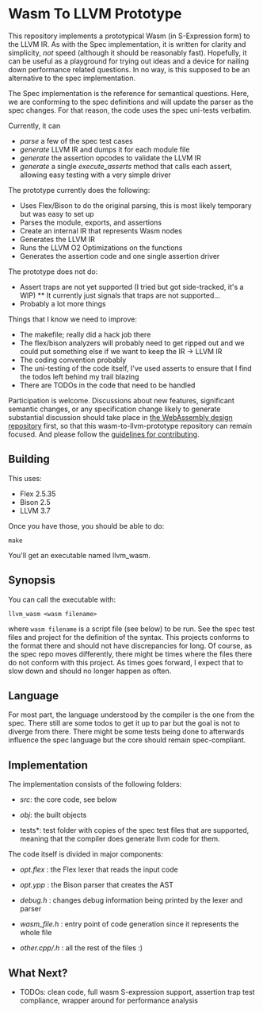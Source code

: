 # Wasm To LLVM Prototype

This repository implements a prototypical Wasm (in S-Expression form) to the LLVM IR. As with the Spec implementation, it is written for clarity and simplicity, _not_ speed (although it should be reasonably fast). Hopefully, it can be useful as a playground for trying out ideas and a device for nailing down performance related questions. In no way, is this supposed to be an alternative to the spec implementation.

The Spec implementation is the reference for semantical questions. Here, we are conforming to the spec definitions and will update the parser as the spec changes. For that reason, the code uses the spec uni-tests verbatim.

Currently, it can

* *parse* a few of the spec test cases
* *generate* LLVM IR and dumps it for each module file
* *generate* the assertion opcodes to validate the LLVM IR
* *generate* a single *execute_asserts* method that calls each assert, allowing easy testing with a very simple driver

The prototype currently does the following:

* Uses Flex/Bison to do the original parsing, this is most likely temporary but was easy to set up
* Parses the module, exports, and assertions
* Create an internal IR that represents Wasm nodes
* Generates the LLVM IR
* Runs the LLVM O2 Optimizations on the functions
* Generates the assertion code and one single assertion driver

The prototype does not do:

* Assert traps are not yet supported (I tried but got side-tracked, it's a WIP)
** It currently just signals that traps are not supported...
* Probably a lot more things

Things that I know we need to improve:

* The makefile; really did a hack job there
* The flex/bison analyzers will probably need to get ripped out and we could put something else if we want to keep the IR -> LLVM IR
* The coding convention probably
* The uni-testing of the code itself, I've used asserts to ensure that I find the todos left behind my trail blazing
* There are TODOs in the code that need to be handled

Participation is welcome. Discussions about new features, significant semantic
changes, or any specification change likely to generate substantial discussion
should take place in
[the WebAssembly design repository](https://github.com/WebAssembly/design)
first, so that this wasm-to-llvm-prototype repository can remain focused. And please follow the
[guidelines for contributing](Contributing.md).

## Building

This uses:

* Flex 2.5.35
* Bison 2.5
* LLVM 3.7

Once you have those, you should be able to do:

```
make
```

You'll get an executable named llvm_wasm.

## Synopsis

You can call the executable with:

```
llvm_wasm <wasm filename>
```

where `wasm filename` is a script file (see below) to be run. See the spec test files and project for the definition of the syntax. This projects conforms to the format there and should not have discrepancies for long. Of course, as the spec repo moves differently, there might be times where the files there do not conform with this project. As times goes forward, I expect that to slow down and should no longer happen as often.

## Language

For most part, the language understood by the compiler is the one from the spec. There still are some todos to get it up to par but the goal is not to diverge from there. There might be some tests being done to afterwards influence the spec language but the core should remain spec-compliant.

## Implementation

The implementation consists of the following folders:

* *src*: the core code, see below

* *obj*: the built objects

* tests*: test folder with copies of the spec test files that are supported, meaning that the compiler does generate llvm code for them.

The code itself is divided in major components:

* *opt.flex* : the Flex lexer that reads the input code

* *opt.ypp* : the Bison parser that creates the AST

* *debug.h* : changes debug information being printed by the lexer and parser

* *wasm_file.h* : entry point of code generation since it represents the whole file

* *other.cpp/.h* : all the rest of the files :)

## What Next?

* TODOs: clean code, full wasm S-expression support, assertion trap test compliance, wrapper around for performance analysis
